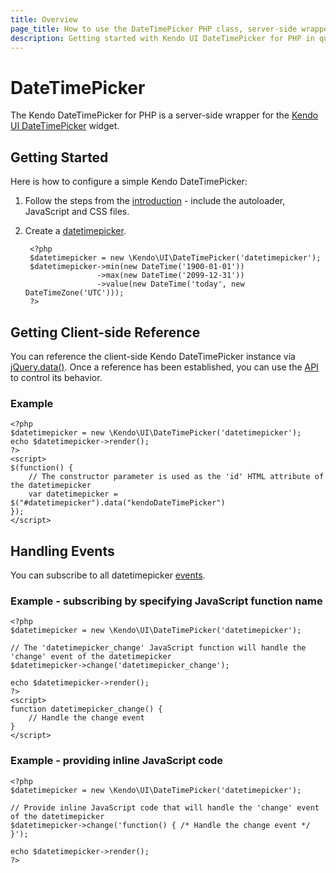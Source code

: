 ```yaml
---
title: Overview
page_title: How to use the DateTimePicker PHP class, server-side wrapper for Kendo UI DateTimePicker widget
description: Getting started with Kendo UI DateTimePicker for PHP in quick steps - configure Kendo UI DateTimePicker widget and operate Kendo UI DateTimePicker events.
---
```


# DateTimePicker

The Kendo DateTimePicker for PHP is a server-side wrapper for the [Kendo UI DateTimePicker](/api/web/datetimepicker) widget.

## Getting Started

Here is how to configure a simple Kendo DateTimePicker:

1. Follow the steps from the [introduction](/php/introduction) - include the autoloader, JavaScript and CSS files.
2. Create a [datetimepicker](/api/wrappers/php/Kendo/UI/DateTimePicker).

        <?php
        $datetimepicker = new \Kendo\UI\DateTimePicker('datetimepicker');
        $datetimepicker->min(new DateTime('1900-01-01'))
                       ->max(new DateTime('2099-12-31'))
                       ->value(new DateTime('today', new DateTimeZone('UTC')));
        ?>

## Getting Client-side Reference

You can reference the client-side Kendo DateTimePicker instance via [jQuery.data()](http://api.jquery.com/jQuery.data/).
Once a reference has been established, you can use the [API](/api/web/datetimepicker#methods) to control its behavior.


### Example

    <?php
    $datetimepicker = new \Kendo\UI\DateTimePicker('datetimepicker');
    echo $datetimepicker->render();
    ?>
    <script>
    $(function() {
        // The constructor parameter is used as the 'id' HTML attribute of the datetimepicker
        var datetimepicker = $("#datetimepicker").data("kendoDateTimePicker")
    });
    </script>

## Handling Events

You can subscribe to all datetimepicker [events](/api/web/datetimepicker#events).

### Example - subscribing by specifying JavaScript function name

    <?php
    $datetimepicker = new \Kendo\UI\DateTimePicker('datetimepicker');

    // The 'datetimepicker_change' JavaScript function will handle the 'change' event of the datetimepicker
    $datetimepicker->change('datetimepicker_change');

    echo $datetimepicker->render();
    ?>
    <script>
    function datetimepicker_change() {
        // Handle the change event
    }
    </script>

### Example - providing inline JavaScript code

    <?php
    $datetimepicker = new \Kendo\UI\DateTimePicker('datetimepicker');

    // Provide inline JavaScript code that will handle the 'change' event of the datetimepicker
    $datetimepicker->change('function() { /* Handle the change event */ }');

    echo $datetimepicker->render();
    ?>
